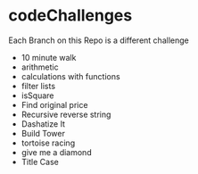 # codeChallenges
Each Branch on this Repo is a different challenge

* 10 minute walk
* arithmetic
* calculations with functions
* filter lists
* isSquare
* Find original price
* Recursive reverse string
* Dashatize It
* Build Tower
* tortoise racing
* give me a diamond
* Title Case
